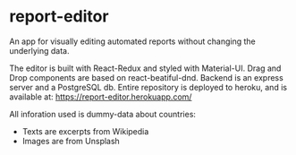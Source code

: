 # report-editor

An app for visually editing automated reports without changing the underlying data.

The editor is built with React-Redux and styled with Material-UI. Drag and Drop components are based on react-beatiful-dnd.
Backend is an express server and a PostgreSQL db. Entire repository is deployed to heroku, and is available at: https://report-editor.herokuapp.com/

All inforation used is dummy-data about countries:
* Texts are excerpts from Wikipedia
* Images are from Unsplash
